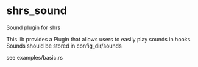 # shrs_sound

Sound plugin for shrs

This lib provides a Plugin that allows users to easily play sounds in hooks.
Sounds should be stored in config_dir/sounds

see examples/basic.rs
